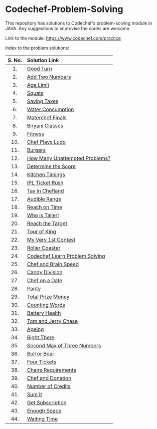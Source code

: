 # Codechef-Problem-Solving
This repository has solutions to Codechef's problem-solving module in JAVA. Any suggestions to improvise the codes are welcome.

Link to the module: https://www.codechef.com/practice

Index to the problem solutions:

| S. No.  | Solution Link |
|:---------------:|:---------------|
|1.| [Good Turn](https://github.com/niharika1102/Codechef-Problem-Solving-JAVA/blob/main/Good%20Turn.java)|
|2.|[Add Two Numbers](https://github.com/niharika1102/Codechef-Problem-Solving-JAVA/blob/main/Add%20Two%20Numbers.java)|
|3.|[Age Limit](https://github.com/niharika1102/Codechef-Problem-Solving-JAVA/blob/main/Age%20Limit.java)|
|4.|[Squats](https://github.com/niharika1102/Codechef-Problem-Solving-JAVA/blob/main/Squats.java)|
|5.|[Saving Taxes](https://github.com/niharika1102/Codechef-Problem-Solving-JAVA/blob/main/Saving%20Taxes.java)|
|6.|[Water Consumption](https://github.com/niharika1102/Codechef-Problem-Solving-JAVA/blob/main/Water%20Consumption.java)|
|7.|[Materchef Finals](https://github.com/niharika1102/Codechef-Problem-Solving-JAVA/blob/main/Masterchef%20Finals.java)|
|8.|[Biryani Classes](https://github.com/niharika1102/Codechef-Problem-Solving-JAVA/blob/main/Biryani%20Classes.java)|
|9.|[Fitness](https://github.com/niharika1102/Codechef-Problem-Solving-JAVA/blob/main/Fitness.java)|
|10.|[Chef Plays Ludo](https://github.com/niharika1102/Codechef-Problem-Solving-JAVA/blob/main/Chef%20Plays%20Ludo.java)|
|11.|[Burgers](https://github.com/niharika1102/Codechef-Problem-Solving-JAVA/blob/main/Burgers.java)|
|12.|[How Many Unattempted Problems?](https://github.com/niharika1102/Codechef-Problem-Solving-JAVA/blob/main/How%20Many%20Unattempted%20Problems.java)|
|13.|[Determine the Score](https://github.com/niharika1102/Codechef-Problem-Solving-JAVA/blob/main/Determine%20The%20Score.java)|
|14.|[Kitchen Timings](https://github.com/niharika1102/Codechef-Problem-Solving-JAVA/blob/main/Kitchen%20Timings.java)|
|15.|[IPL Ticket Rush](https://github.com/niharika1102/Codechef-Problem-Solving-JAVA/blob/main/IPL%20Ticket%20Rush.java)|
|16.|[Tax in Chefland](https://github.com/niharika1102/Codechef-Problem-Solving-JAVA/blob/main/Tax%20in%20Chefland.java)|
|17.|[Audible Range](https://github.com/niharika1102/Codechef-Problem-Solving-JAVA/blob/main/Audible%20Range.java)|
|18.|[Reach on Time](https://github.com/niharika1102/Codechef-Problem-Solving-JAVA/blob/main/Reach%20on%20Time.java)|
|19.|[Who is Taller!](https://github.com/niharika1102/Codechef-Problem-Solving-JAVA/blob/main/Who%20is%20Taller!.java)|
|20.|[Reach the Target](https://github.com/niharika1102/Codechef-Problem-Solving-JAVA/blob/main/Reach%20the%20Target.java)|
|21.|[Tour of King](https://github.com/niharika1102/Codechef-Problem-Solving-JAVA/blob/main/Tour%20of%20King.java)|
|22.|[My Very 1st Contest](https://github.com/niharika1102/Codechef-Problem-Solving-JAVA/blob/main/My%20Very%201st%20Contest.java)|
|23.|[Roller Coaster](https://github.com/niharika1102/Codechef-Problem-Solving-JAVA/blob/main/Roller%20Coaster.java)|
|24.|[Codechef Learn Problem Solving](https://github.com/niharika1102/Codechef-Problem-Solving-JAVA/blob/main/CodeChef%20Learn%20Problem%20Solving.java)|
|25.|[Chef and Brain Speed](https://github.com/niharika1102/Codechef-Problem-Solving-JAVA/blob/main/Chef%20and%20Brain%20Speed.java)|
|26.|[Candy Division](https://github.com/niharika1102/Codechef-Problem-Solving-JAVA/blob/main/Candy%20Division.java)|
|27.|[Chef on a Date](https://github.com/niharika1102/Codechef-Problem-Solving-JAVA/blob/main/Chef%20on%20a%20Date.java)|
|28.|[Parity](https://github.com/niharika1102/Codechef-Problem-Solving-JAVA/blob/main/Parity.java)|
|29.|[Total Prize Money](https://github.com/niharika1102/Codechef-Problem-Solving-JAVA/blob/main/Total%20Prize%20Money.java)|
|30.|[Counting Words](https://github.com/niharika1102/Codechef-Problem-Solving-JAVA/blob/main/Counting%20Words.java)|
|31.|[Battery Health](https://github.com/niharika1102/Codechef-Problem-Solving-JAVA/blob/main/Battery%20Health.java)|
|32.|[Tom and Jerry Chase](https://github.com/niharika1102/Codechef-Problem-Solving-JAVA/blob/main/Tom%20and%20Jerry%20Chase.java)|
|33.|[Ageing](https://github.com/niharika1102/Codechef-Problem-Solving-JAVA/blob/main/Ageing.java)|
|34.|[Right There](https://github.com/niharika1102/Codechef-Problem-Solving-JAVA/blob/main/Right%20There.java)|
|35.|[Second Max of Three Numbers](https://github.com/niharika1102/Codechef-Problem-Solving-JAVA/blob/main/Second%20Max%20of%20Three%20Numbers.java)|
|36.|[Bull or Bear](https://github.com/niharika1102/Codechef-Problem-Solving-JAVA/blob/main/Bull%20or%20Bear.java)|
|37.|[Four Tickets](https://github.com/niharika1102/Codechef-Problem-Solving-JAVA/blob/main/Four%20Tickets.java)|
|38.|[Chairs Requirements](https://github.com/niharika1102/Codechef-Problem-Solving-JAVA/blob/main/Chairs%20Requirements.java)|
|39.|[Chef and Donation](https://github.com/niharika1102/Codechef-Problem-Solving-JAVA/blob/main/Chef%20and%20Donation.java)|
|40.|[Number of Credits](https://github.com/niharika1102/Codechef-Problem-Solving-JAVA/blob/main/Number%20of%20Credits.java)|
|41.|[Sum It](https://github.com/niharika1102/Codechef-Problem-Solving-JAVA/blob/main/Sum%20It.java)|
|42.|[Get Subscription](https://github.com/niharika1102/Codechef-Problem-Solving-JAVA/blob/main/Get%20Subscription.java)|
|43.|[Enough Space](https://github.com/niharika1102/Codechef-Problem-Solving-JAVA/blob/main/Enough%20Space.java)|
|44.|[Waiting Time](https://github.com/niharika1102/Codechef-Problem-Solving-JAVA/blob/main/Waiting%20Time.java)|
